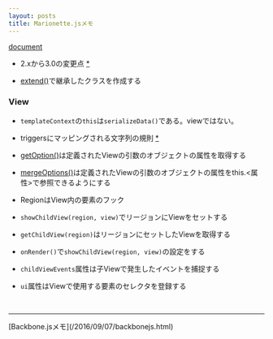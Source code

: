 ```yaml
---
layout: posts
title: Marionette.jsメモ
---
```

[document](http://marionettejs.com/docs/current/)  

* 2.xから3.0の変更点 [\*](https://github.com/marionettejs/backbone.marionette/releases/tag/v3.0.0)  

* [extend()](http://marionettejs.com/docs/master/marionette.functions.html#marionetteextend)で継承したクラスを作成する



### View

* `templateContext`の`this`は`serializeData()`である。viewではない。  

* triggersにマッピングされる文字列の規則 [\*](http://marionettejs.com/docs/v3.0.0/events.html#magic-method-binding) 

* [getOption()](http://marionettejs.com/docs/v3.0.0/marionette.functions.html#marionettegetoption)は定義されたViewの引数のオブジェクトの属性を取得する  

* [mergeOptions()](http://marionettejs.com/docs/v3.0.0/marionette.functions.html#marionettemergeoptions)は定義されたViewの引数のオブジェクトの属性をthis.&lt;属性&gt;で参照できるようにする  

* RegionはView内の要素のフック

* `showChildView(region, view)`でリージョンにViewをセットする

* `getChildView(region)`はリージョンにセットしたViewを取得する  

* `onRender()`で`showChildView(region, view)`の設定をする  

* `childViewEvents`属性は子Viewで発生したイベントを捕捉する

* `ui`属性はViewで使用する要素のセレクタを登録する

<br>
<hr>
[Backbone.jsメモ](/2016/09/07/backbonejs.html)
